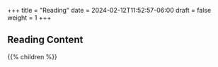 +++
title = "Reading"
date = 2024-02-12T11:52:57-06:00
draft = false
weight = 1
+++

## Reading Content

{{% children %}}
